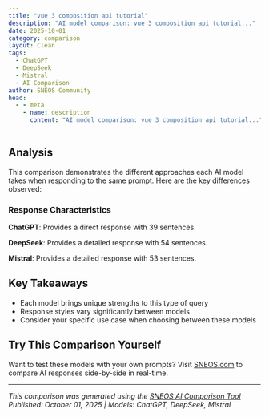 ```yaml
---
title: "vue 3 composition api tutorial"
description: "AI model comparison: vue 3 composition api tutorial..."
date: 2025-10-01
category: comparison
layout: Clean
tags:
  - ChatGPT
  - DeepSeek
  - Mistral
  - AI Comparison
author: SNEOS Community
head:
  - - meta
    - name: description
      content: "AI model comparison: vue 3 composition api tutorial..."
---
```


<ChatComparison
  title="vue 3 composition api tutorial"
  prompt="vue 3 composition api tutorial"
  :responses='{
    "ChatGPT": "Sure! Here\u0027s a basic introduction and tutorial for **Vue 3 Composition API** to get you started.\n\n---\n\n## Vue 3 Composition API Tutorial\n\nThe Composition API is a new way to write Vue components introduced in Vue 3, designed to improve the organization and reuse of code, especially in complex components.\n\n### 1. Setup Vue 3 Project\n\nIf you don\u0027t have a Vue 3 project yet, you can create one using Vue CLI or Vite.\n\nUsing Vue CLI:\n\u0060\u0060\u0060bash\nnpm install -g @vue/cli\nvue create my-vue3-app\ncd my-vue3-app\nnpm run serve\n\u0060\u0060\u0060\n\nOr using Vite (recommended for Vue 3):\n\u0060\u0060\u0060bash\nnpm create vite@latest my-vue3-app --template vue\ncd my-vue3-app\nnpm install\nnpm run dev\n\u0060\u0060\u0060\n\n### 2. Basic Vue 3 Composition API Component Example\n\nCreate a new component \u0060HelloWorld.vue\u0060:\n\n\u0060\u0060\u0060vue\n\u003Ctemplate\u003E\n  \u003Cdiv\u003E\n    \u003Cp\u003ECount: {{ count }}\u003C/p\u003E\n    \u003Cbutton @click=\u0022increment\u0022\u003EIncrement\u003C/button\u003E\n  \u003C/div\u003E\n\u003C/template\u003E\n\n\u003Cscript setup\u003E\nimport { ref } from \u0027vue\u0027\n\n// reactive variable\nconst count = ref(0)\n\n// method to update state\nfunction increment() {\n  count.value\u002B\u002B\n}\n\u003C/script\u003E\n\u0060\u0060\u0060\n\n---\n\n### Explanation:\n\n- \u0060ref\u0060: Used to declare reactive state variables.\n- \u0060count.value\u0060: Access or mutate the actual value inside the ref.\n- \u0060\u003Cscript setup\u003E\u0060: A new syntax sugar in Vue 3 to write Composition API components more concisely.\n\n---\n\n### 3. Using \u0060reactive\u0060 for objects\n\nIf you want a reactive object instead of a simple value, use \u0060reactive\u0060.\n\n\u0060\u0060\u0060vue\n\u003Cscript setup\u003E\nimport { reactive } from \u0027vue\u0027\n\nconst user = reactive({\n  name: \u0027Alice\u0027,\n  age: 25\n})\n\nfunction haveBirthday() {\n  user.age\u002B\u002B\n}\n\u003C/script\u003E\n\n\u003Ctemplate\u003E\n  \u003Cdiv\u003E\n    \u003Cp\u003E{{ user.name }} is {{ user.age }} years old.\u003C/p\u003E\n    \u003Cbutton @click=\u0022haveBirthday\u0022\u003EHave Birthday\u003C/button\u003E\n  \u003C/div\u003E\n\u003C/template\u003E\n\u0060\u0060\u0060\n\n---\n\n### 4. Using Lifecycle Hooks\n\nVue 3 Composition API uses functions imported from \u0060vue\u0060 to handle lifecycle hooks.\n\n\u0060\u0060\u0060vue\n\u003Cscript setup\u003E\nimport { onMounted, ref } from \u0027vue\u0027\n\nconst message = ref(\u0027\u0027)\n\nonMounted(() =\u003E {\n  message.value = \u0027Component is mounted!\u0027\n})\n\u003C/script\u003E\n\n\u003Ctemplate\u003E\n  \u003Cdiv\u003E{{ message }}\u003C/div\u003E\n\u003C/template\u003E\n\u0060\u0060\u0060\n\n---\n\n### 5. Using Computed Properties\n\n\u0060\u0060\u0060vue\n\u003Cscript setup\u003E\nimport { ref, computed } from \u0027vue\u0027\n\nconst firstName = ref(\u0027John\u0027)\nconst lastName = ref(\u0027Doe\u0027)\n\nconst fullName = computed(() =\u003E {\n  return \u0060${firstName.value} ${lastName.value}\u0060\n})\n\u003C/script\u003E\n\n\u003Ctemplate\u003E\n  \u003Cdiv\u003E\n    \u003Cp\u003EFull Name: {{ fullName }}\u003C/p\u003E\n  \u003C/div\u003E\n\u003C/template\u003E\n\u0060\u0060\u0060\n\n---\n\n### 6. Organizing Composition Functions (Composable)\n\nYou can encapsulate reusable logic into functions called composables.\n\nCreate a file \u0060useCounter.js\u0060:\n\n\u0060\u0060\u0060js\nimport { ref } from \u0027vue\u0027\n\nexport function useCounter() {\n  const count = ref(0)\n\n  function increment() {\n    count.value\u002B\u002B\n  }\n\n  return { count, increment }\n}\n\u0060\u0060\u0060\n\nThen use it in your component:\n\n\u0060\u0060\u0060vue\n\u003Cscript setup\u003E\nimport { useCounter } from \u0027./useCounter\u0027\n\nconst { count, increment } = useCounter()\n\u003C/script\u003E\n\n\u003Ctemplate\u003E\n  \u003Cdiv\u003E\n    \u003Cp\u003ECount: {{ count }}\u003C/p\u003E\n    \u003Cbutton @click=\u0022increment\u0022\u003EIncrement\u003C/button\u003E\n  \u003C/div\u003E\n\u003C/template\u003E\n\u0060\u0060\u0060\n\n---\n\n## Summary\n\n- Use \u0060ref()\u0060 and \u0060reactive()\u0060 for state.\n- Use \u0060computed()\u0060 for derived state.\n- Use lifecycle hooks like \u0060onMounted()\u0060.\n- Use \u0060\u003Cscript setup\u003E\u0060 to write simpler component scripts.\n- Extract logic in reusable composables.\n\n---\n\n## Resources\n\n- [Official Vue 3 Composition API Guide](https://vuejs.org/guide/introduction.html#composition-api)\n- [Vue 3 Documentation](https://vuejs.org/)\n\nIf you want, I can help you build a small example app or explain a specific part in detail!",
    "DeepSeek": "# Vue 3 Composition API Tutorial\n\nI\u0027ll create a complete tutorial with interactive examples to help you learn Vue 3\u0027s Composition API.\n\n\u0060\u0060\u0060html\n\u003C!DOCTYPE html\u003E\n\u003Chtml lang=\u0022en\u0022\u003E\n\u003Chead\u003E\n    \u003Cmeta charset=\u0022UTF-8\u0022\u003E\n    \u003Cmeta name=\u0022viewport\u0022 content=\u0022width=device-width, initial-scale=1.0\u0022\u003E\n    \u003Ctitle\u003EVue 3 Composition API Tutorial\u003C/title\u003E\n    \u003Cscript src=\u0022https://unpkg.com/vue@3/dist/vue.global.js\u0022\u003E\u003C/script\u003E\n    \u003Cstyle\u003E\n        * {\n            margin: 0;\n            padding: 0;\n            box-sizing: border-box;\n            font-family: \u0027Segoe UI\u0027, Tahoma, Geneva, Verdana, sans-serif;\n        }\n        body {\n            background: linear-gradient(135deg, #667eea 0%, #764ba2 100%);\n            color: #333;\n            line-height: 1.6;\n            min-height: 100vh;\n            padding: 20px;\n        }\n        .container {\n            max-width: 1200px;\n            margin: 0 auto;\n        }\n        header {\n            text-align: center;\n            margin-bottom: 40px;\n            color: white;\n            text-shadow: 1px 1px 3px rgba(0,0,0,0.3);\n        }\n        h1 {\n            font-size: 2.8rem;\n            margin-bottom: 10px;\n        }\n        .subtitle {\n            font-size: 1.2rem;\n            opacity: 0.9;\n        }\n        .tutorial-container {\n            display: grid;\n            grid-template-columns: 1fr 1fr;\n            gap: 30px;\n        }\n        @media (max-width: 900px) {\n            .tutorial-container {\n                grid-template-columns: 1fr;\n            }\n        }\n        .card {\n            background: white;\n            border-radius: 12px;\n            box-shadow: 0 10px 30px rgba(0,0,0,0.1);\n            padding: 25px;\n            transition: transform 0.3s, box-shadow 0.3s;\n        }\n        .card:hover {\n            transform: translateY(-5px);\n            box-shadow: 0 15px 35px rgba(0,0,0,0.15);\n        }\n        h2 {\n            color: #5a67d8;\n            margin-bottom: 15px;\n            padding-bottom: 10px;\n            border-bottom: 2px solid #e2e8f0;\n        }\n        h3 {\n            color: #4c51bf;\n            margin: 20px 0 10px;\n        }\n        p {\n            margin-bottom: 15px;\n        }\n        .code-block {\n            background: #2d3748;\n            color: #e2e8f0;\n            padding: 15px;\n            border-radius: 8px;\n            font-family: \u0027Courier New\u0027, monospace;\n            margin: 15px 0;\n            overflow-x: auto;\n            line-height: 1.4;\n        }\n        .demo-area {\n            background: #f7fafc;\n            padding: 20px;\n            border-radius: 8px;\n            margin: 15px 0;\n            border-left: 4px solid #5a67d8;\n        }\n        button {\n            background: #5a67d8;\n            color: white;\n            border: none;\n            padding: 10px 20px;\n            border-radius: 6px;\n            cursor: pointer;\n            font-weight: 600;\n            transition: background 0.3s;\n            margin: 5px;\n        }\n        button:hover {\n            background: #4c51bf;\n        }\n        input, select {\n            padding: 10px;\n            border: 1px solid #cbd5e0;\n            border-radius: 6px;\n            width: 100%;\n            margin: 10px 0;\n        }\n        .counter-display {\n            font-size: 2rem;\n            text-align: center;\n            margin: 15px 0;\n            color: #5a67d8;\n            font-weight: bold;\n        }\n        .todo-item {\n            display: flex;\n            align-items: center;\n            padding: 10px;\n            border-bottom: 1px solid #e2e8f0;\n        }\n        .todo-item:last-child {\n            border-bottom: none;\n        }\n        .todo-text {\n            flex-grow: 1;\n            margin-left: 10px;\n        }\n        .completed {\n            text-decoration: line-through;\n            color: #a0aec0;\n        }\n        .nav-tabs {\n            display: flex;\n            margin-bottom: 20px;\n            border-bottom: 1px solid #e2e8f0;\n        }\n        .tab {\n            padding: 10px 20px;\n            cursor: pointer;\n            border-bottom: 3px solid transparent;\n        }\n        .tab.active {\n            border-bottom: 3px solid #5a67d8;\n            color: #5a67d8;\n            font-weight: bold;\n        }\n        .tab-content {\n            display: none;\n        }\n        .tab-content.active {\n            display: block;\n        }\n        .highlight {\n            background-color: #fffacd;\n            padding: 2px 4px;\n            border-radius: 4px;\n        }\n    \u003C/style\u003E\n\u003C/head\u003E\n\u003Cbody\u003E\n    \u003Cdiv id=\u0022app\u0022 class=\u0022container\u0022\u003E\n        \u003Cheader\u003E\n            \u003Ch1\u003EVue 3 Composition API Tutorial\u003C/h1\u003E\n            \u003Cp class=\u0022subtitle\u0022\u003ELearn the modern way to build Vue applications\u003C/p\u003E\n        \u003C/header\u003E\n\n        \u003Cdiv class=\u0022nav-tabs\u0022\u003E\n            \u003Cdiv class=\u0022tab\u0022 :class=\u0022{active: activeTab === \u0027intro\u0027}\u0022 @click=\u0022activeTab = \u0027intro\u0027\u0022\u003EIntroduction\u003C/div\u003E\n            \u003Cdiv class=\u0022tab\u0022 :class=\u0022{active: activeTab === \u0027reactivity\u0027}\u0022 @click=\u0022activeTab = \u0027reactivity\u0027\u0022\u003EReactivity\u003C/div\u003E\n            \u003Cdiv class=\u0022tab\u0022 :class=\u0022{active: activeTab === \u0027lifecycle\u0027}\u0022 @click=\u0022activeTab = \u0027lifecycle\u0027\u0022\u003ELifecycle\u003C/div\u003E\n            \u003Cdiv class=\u0022tab\u0022 :class=\u0022{active: activeTab === \u0027computed\u0027}\u0022 @click=\u0022activeTab = \u0027computed\u0027\u0022\u003EComputed \u0026 Watch\u003C/div\u003E\n            \u003Cdiv class=\u0022tab\u0022 :class=\u0022{active: activeTab === \u0027advanced\u0027}\u0022 @click=\u0022activeTab = \u0027advanced\u0027\u0022\u003EAdvanced\u003C/div\u003E\n        \u003C/div\u003E\n\n        \u003Cdiv class=\u0022tutorial-container\u0022\u003E\n            \u003C!-- Introduction Tab --\u003E\n            \u003Cdiv class=\u0022tab-content\u0022 :class=\u0022{active: activeTab === \u0027intro\u0027}\u0022\u003E\n                \u003Cdiv class=\u0022card\u0022\u003E\n                    \u003Ch2\u003EWhat is the Composition API?\u003C/h2\u003E\n                    \u003Cp\u003EThe Composition API is a set of additive, function-based APIs that allow flexible composition of component logic. It was introduced in Vue 3 as an alternative to the Options API.\u003C/p\u003E\n                    \n                    \u003Ch3\u003EWhy Use Composition API?\u003C/h3\u003E\n                    \u003Cul\u003E\n                        \u003Cli\u003EBetter logic reuse and composition\u003C/li\u003E\n                        \u003Cli\u003EMore flexible code organization\u003C/li\u003E\n                        \u003Cli\u003EBetter TypeScript integration\u003C/li\u003E\n                        \u003Cli\u003ESmaller production bundle\u003C/li\u003E\n                    \u003C/ul\u003E\n                    \n                    \u003Ch3\u003EBasic Setup\u003C/h3\u003E\n                    \u003Cdiv class=\u0022code-block\u0022\u003E\n// In Vue 3 with Composition API\nimport { ref, onMounted } from \u0027vue\u0027\n\nexport default {\n  setup() {\n    // Reactive state\n    const count = ref(0)\n    \n    // Methods\n    const increment = () =\u003E {\n      count.value\u002B\u002B\n    }\n    \n    // Lifecycle hooks\n    onMounted(() =\u003E {\n      console.log(\u0027Component mounted!\u0027)\n    })\n    \n    // Return everything that should be available in the template\n    return {\n      count,\n      increment\n    }\n  }\n}\n                    \u003C/div\u003E\n                \u003C/div\u003E\n                \n                \u003Cdiv class=\u0022card\u0022\u003E\n                    \u003Ch2\u003EComposition API vs Options API\u003C/h2\u003E\n                    \n                    \u003Ch3\u003EOptions API (Vue 2 style)\u003C/h3\u003E\n                    \u003Cdiv class=\u0022code-block\u0022\u003E\nexport default {\n  data() {\n    return {\n      count: 0\n    }\n  },\n  methods: {\n    increment() {\n      this.count\u002B\u002B\n    }\n  },\n  mounted() {\n    console.log(\u0027Component mounted!\u0027)\n  }\n}\n                    \u003C/div\u003E\n                    \n                    \u003Ch3\u003EComposition API (Vue 3)\u003C/h3\u003E\n                    \u003Cdiv class=\u0022code-block\u0022\u003E\nimport { ref, onMounted } from \u0027vue\u0027\n\nexport default {\n  setup() {\n    const count = ref(0)\n    \n    const increment = () =\u003E {\n      count.value\u002B\u002B\n    }\n    \n    onMounted(() =\u003E {\n      console.log(\u0027Component mounted!\u0027)\n    })\n    \n    return {\n      count,\n      increment\n    }\n  }\n}\n                    \u003C/div\u003E\n                    \n                    \u003Cp\u003EWith the Composition API, related logic is grouped together rather than separated by options.\u003C/p\u003E\n                \u003C/div\u003E\n            \u003C/div\u003E\n\n            \u003C!-- Reactivity Tab --\u003E\n            \u003Cdiv class=\u0022tab-content\u0022 :class=\u0022{active: activeTab === \u0027reactivity\u0027}\u0022\u003E\n                \u003Cdiv class=\u0022card\u0022\u003E\n                    \u003Ch2\u003EReactive State with ref() and reactive()\u003C/h2\u003E\n                    \n                    \u003Ch3\u003Eref()\u003C/h3\u003E\n                    \u003Cp\u003E\u003Cspan class=\u0022highlight\u0022\u003Eref",
    "Mistral": "Sure! The Vue 3 Composition API is a powerful way to organize and reuse logic in your Vue components. It provides a more flexible and modular approach compared to the Options API. Below is a step-by-step tutorial to get you started with the Vue 3 Composition API.\n\n### Step 1: Setting Up Your Project\n\nFirst, make sure you have Vue 3 installed. You can create a new Vue 3 project using Vue CLI:\n\n\u0060\u0060\u0060bash\nnpm install -g @vue/cli\nvue create my-vue-app\ncd my-vue-app\nnpm run serve\n\u0060\u0060\u0060\n\n### Step 2: Basic Component with Composition API\n\nLet\u0027s create a simple component using the Composition API.\n\n1. **Create a Component File**: Create a new file called \u0060MyComponent.vue\u0060 in the \u0060src/components\u0060 directory.\n\n2. **Define the Component**: Use the \u0060setup\u0060 function to define your component logic.\n\n\u0060\u0060\u0060vue\n\u003Ctemplate\u003E\n  \u003Cdiv\u003E\n    \u003Cp\u003ECount: {{ count }}\u003C/p\u003E\n    \u003Cbutton @click=\u0022increment\u0022\u003EIncrement\u003C/button\u003E\n  \u003C/div\u003E\n\u003C/template\u003E\n\n\u003Cscript\u003E\nimport { ref } from \u0027vue\u0027;\n\nexport default {\n  name: \u0027MyComponent\u0027,\n  setup() {\n    const count = ref(0);\n\n    const increment = () =\u003E {\n      count.value\u002B\u002B;\n    };\n\n    return {\n      count,\n      increment,\n    };\n  },\n};\n\u003C/script\u003E\n\n\u003Cstyle scoped\u003E\n/* Add your styles here */\n\u003C/style\u003E\n\u0060\u0060\u0060\n\n### Step 3: Using the Component\n\nNow, let\u0027s use this component in your main \u0060App.vue\u0060 file.\n\n1. **Import and Register the Component**:\n\n\u0060\u0060\u0060vue\n\u003Ctemplate\u003E\n  \u003Cdiv id=\u0022app\u0022\u003E\n    \u003CMyComponent /\u003E\n  \u003C/div\u003E\n\u003C/template\u003E\n\n\u003Cscript\u003E\nimport MyComponent from \u0027./components/MyComponent.vue\u0027;\n\nexport default {\n  name: \u0027App\u0027,\n  components: {\n    MyComponent,\n  },\n};\n\u003C/script\u003E\n\n\u003Cstyle\u003E\n/* Add your styles here */\n\u003C/style\u003E\n\u0060\u0060\u0060\n\n### Step 4: Reactive State with \u0060reactive\u0060\n\nThe \u0060ref\u0060 function is great for simple reactive values, but for more complex objects, you can use the \u0060reactive\u0060 function.\n\n1. **Update \u0060MyComponent.vue\u0060**:\n\n\u0060\u0060\u0060vue\n\u003Ctemplate\u003E\n  \u003Cdiv\u003E\n    \u003Cp\u003EName: {{ state.name }}\u003C/p\u003E\n    \u003Cp\u003EAge: {{ state.age }}\u003C/p\u003E\n    \u003Cbutton @click=\u0022updateName\u0022\u003EUpdate Name\u003C/button\u003E\n  \u003C/div\u003E\n\u003C/template\u003E\n\n\u003Cscript\u003E\nimport { reactive } from \u0027vue\u0027;\n\nexport default {\n  name: \u0027MyComponent\u0027,\n  setup() {\n    const state = reactive({\n      name: \u0027John Doe\u0027,\n      age: 30,\n    });\n\n    const updateName = () =\u003E {\n      state.name = \u0027Jane Doe\u0027;\n    };\n\n    return {\n      state,\n      updateName,\n    };\n  },\n};\n\u003C/script\u003E\n\n\u003Cstyle scoped\u003E\n/* Add your styles here */\n\u003C/style\u003E\n\u0060\u0060\u0060\n\n### Step 5: Computed Properties with \u0060computed\u0060\n\nYou can create computed properties using the \u0060computed\u0060 function.\n\n1. **Update \u0060MyComponent.vue\u0060**:\n\n\u0060\u0060\u0060vue\n\u003Ctemplate\u003E\n  \u003Cdiv\u003E\n    \u003Cp\u003EName: {{ state.name }}\u003C/p\u003E\n    \u003Cp\u003EAge: {{ state.age }}\u003C/p\u003E\n    \u003Cp\u003EDouble Age: {{ doubleAge }}\u003C/p\u003E\n    \u003Cbutton @click=\u0022updateName\u0022\u003EUpdate Name\u003C/button\u003E\n  \u003C/div\u003E\n\u003C/template\u003E\n\n\u003Cscript\u003E\nimport { reactive, computed } from \u0027vue\u0027;\n\nexport default {\n  name: \u0027MyComponent\u0027,\n  setup() {\n    const state = reactive({\n      name: \u0027John Doe\u0027,\n      age: 30,\n    });\n\n    const doubleAge = computed(() =\u003E state.age * 2);\n\n    const updateName = () =\u003E {\n      state.name = \u0027Jane Doe\u0027;\n    };\n\n    return {\n      state,\n      doubleAge,\n      updateName,\n    };\n  },\n};\n\u003C/script\u003E\n\n\u003Cstyle scoped\u003E\n/* Add your styles here */\n\u003C/style\u003E\n\u0060\u0060\u0060\n\n### Step 6: Watchers with \u0060watch\u0060\n\nYou can watch reactive properties using the \u0060watch\u0060 function.\n\n1. **Update \u0060MyComponent.vue\u0060**:\n\n\u0060\u0060\u0060vue\n\u003Ctemplate\u003E\n  \u003Cdiv\u003E\n    \u003Cp\u003EName: {{ state.name }}\u003C/p\u003E\n    \u003Cp\u003EAge: {{ state.age }}\u003C/p\u003E\n    \u003Cp\u003EDouble Age: {{ doubleAge }}\u003C/p\u003E\n    \u003Cbutton @click=\u0022updateName\u0022\u003EUpdate Name\u003C/button\u003E\n  \u003C/div\u003E\n\u003C/template\u003E\n\n\u003Cscript\u003E\nimport { reactive, computed, watch } from \u0027vue\u0027;\n\nexport default {\n  name: \u0027MyComponent\u0027,\n  setup() {\n    const state = reactive({\n      name: \u0027John Doe\u0027,\n      age: 30,\n    });\n\n    const doubleAge = computed(() =\u003E state.age * 2);\n\n    const updateName = () =\u003E {\n      state.name = \u0027Jane Doe\u0027;\n    };\n\n    watch(() =\u003E state.name, (newName, oldName) =\u003E {\n      console.log(\u0060Name changed from ${oldName} to ${newName}\u0060);\n    });\n\n    return {\n      state,\n      doubleAge,\n      updateName,\n    };\n  },\n};\n\u003C/script\u003E\n\n\u003Cstyle scoped\u003E\n/* Add your styles here */\n\u003C/style\u003E\n\u0060\u0060\u0060\n\n### Step 7: Lifecycle Hooks\n\nYou can use lifecycle hooks like \u0060onMounted\u0060, \u0060onUpdated\u0060, and \u0060onUnmounted\u0060 with the Composition API.\n\n1. **Update \u0060MyComponent.vue\u0060**:\n\n\u0060\u0060\u0060vue\n\u003Ctemplate\u003E\n  \u003Cdiv\u003E\n    \u003Cp\u003EName: {{ state.name }}\u003C/p\u003E\n    \u003Cp\u003EAge: {{ state.age }}\u003C/p\u003E\n    \u003Cp\u003EDouble Age: {{ doubleAge }}\u003C/p\u003E\n    \u003Cbutton @click=\u0022updateName\u0022\u003EUpdate Name\u003C/button\u003E\n  \u003C/div\u003E\n\u003C/template\u003E\n\n\u003Cscript\u003E\nimport { reactive, computed, watch, onMounted, onUnmounted } from \u0027vue\u0027;\n\nexport default {\n  name: \u0027MyComponent\u0027,\n  setup() {\n    const state = reactive({\n      name: \u0027John Doe\u0027,\n      age: 30,\n    });\n\n    const doubleAge = computed(() =\u003E state.age * 2);\n\n    const updateName = () =\u003E {\n      state.name = \u0027Jane Doe\u0027;\n    };\n\n    watch(() =\u003E state.name, (newName, oldName) =\u003E {\n      console.log(\u0060Name changed from ${oldName} to ${newName}\u0060);\n    });\n\n    onMounted(() =\u003E {\n      console.log(\u0027Component mounted\u0027);\n    });\n\n    onUnmounted(() =\u003E {\n      console.log(\u0027Component unmounted\u0027);\n    });\n\n    return {\n      state,\n      doubleAge,\n      updateName,\n    };\n  },\n};\n\u003C/script\u003E\n\n\u003Cstyle scoped\u003E\n/* Add your styles here */\n\u003C/style\u003E\n\u0060\u0060\u0060\n\n### Conclusion\n\nThat\u0027s a basic introduction to the Vue 3 Composition API. You can now create more modular and reusable components using \u0060ref\u0060, \u0060reactive\u0060, \u0060computed\u0060, \u0060watch\u0060, and lifecycle hooks. Happy coding!"
  }'
  published-date="19:49"
/>

## Analysis

This comparison demonstrates the different approaches each AI model takes when responding to the same prompt. Here are the key differences observed:

### Response Characteristics

**ChatGPT**: Provides a direct response with 39 sentences. 

**DeepSeek**: Provides a detailed response with 54 sentences. 

**Mistral**: Provides a detailed response with 53 sentences. 

## Key Takeaways

- Each model brings unique strengths to this type of query
- Response styles vary significantly between models
- Consider your specific use case when choosing between these models

## Try This Comparison Yourself

Want to test these models with your own prompts? Visit [SNEOS.com](https://sneos.com) to compare AI responses side-by-side in real-time.

---

*This comparison was generated using the [SNEOS AI Comparison Tool](https://sneos.com)*
*Published: October 01, 2025 | Models: ChatGPT, DeepSeek, Mistral*
